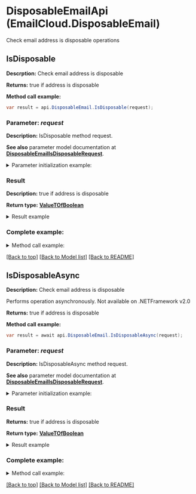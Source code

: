 # DisposableEmailApi (EmailCloud.DisposableEmail)

Check email address is disposable operations

<a name="IsDisposable"></a>
## IsDisposable
**Descrption:** Check email address is disposable             


**Returns:** true if address is disposable

**Method call example:**
```csharp
var result = api.DisposableEmail.IsDisposable(request);
```

### Parameter: *request*

**Description:** IsDisposable method request.

**See also** parameter model documentation at [**DisposableEmailIsDisposableRequest**](DisposableEmailIsDisposableRequest.md).

<details>
    <summary>Parameter initialization example:</summary>

```csharp
var request = new DisposableEmailIsDisposableRequest
{ 
    Address = "example@mailcatch.com"
};
```

</details>

### Result

**Description:** true if address is disposable

**Return type:** [**ValueTOfBoolean**](ValueTOfBoolean.md)

<details>
    <summary>Result example</summary>

```csharp
result = ;
```

</details>

### Complete example:

<details>
    <summary>Method call example:</summary>

```csharp
var api = new EmailCloud(clientSecret, clientId);

// Prepare parameters:
var request = new DisposableEmailIsDisposableRequest
{ 
    Address = "example@mailcatch.com"
};

// Call method:
var result = api.DisposableEmail.IsDisposable(request);

// Result example:
result = ;
```

</details>

[[Back to top]](#) [[Back to Model list]](Models.md) [[Back to README]](README.md)

<a name="IsDisposableAsync"></a>
## IsDisposableAsync

**Description:** Check email address is disposable             

Performs operation asynchronously. Not available on .NETFramework v2.0


**Returns:** true if address is disposable

**Method call example:**
```csharp
var result = await api.DisposableEmail.IsDisposableAsync(request);
```

### Parameter: *request*

**Description:** IsDisposableAsync method request.

**See also** parameter model documentation at [**DisposableEmailIsDisposableRequest**](DisposableEmailIsDisposableRequest.md).

<details>
    <summary>Parameter initialization example:</summary>

```csharp
var request = new DisposableEmailIsDisposableRequest
{ 
    Address = "example@mailcatch.com"
};
```

</details>

### Result

**Returns:** true if address is disposable

**Return type:** [**ValueTOfBoolean**](ValueTOfBoolean.md)

<details>
    <summary>Result example</summary>

```csharp
result = ;
```

</details>

### Complete example:

<details>
    <summary>Method call example:</summary>

```csharp
var api = new EmailCloud(clientSecret, clientId);

// Prepare parameters:
var request = new DisposableEmailIsDisposableRequest
{ 
    Address = "example@mailcatch.com"
};

// Call method:
var result = await api.DisposableEmail.IsDisposableAsync(request);

result = ;

```

</details>

[[Back to top]](#) [[Back to Model list]](Models.md) [[Back to README]](README.md)
